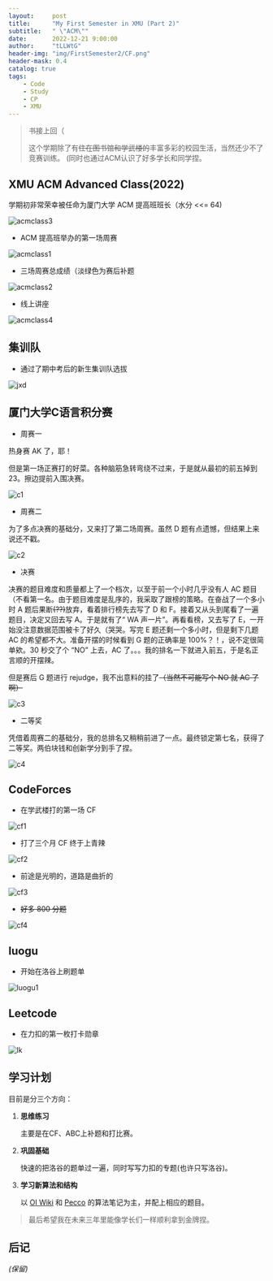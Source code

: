 ```yaml
---
layout:     post
title:      "My First Semester in XMU (Part 2)"
subtitle:   " \"ACM\""
date:       2022-12-21 9:00:00
author:     "tLLWtG"
header-img: "img/FirstSemester2/CF.png"
header-mask: 0.4
catalog: true
tags:
    - Code
    - Study
    - CP
    - XMU
---
```


> 书接上回（
>
> 这个学期除了有~~住在图书馆和学武楼的~~丰富多彩的校园生活，当然还少不了竞赛训练。
> (同时也通过ACM认识了好多学长和同学捏。


## XMU ACM Advanced Class(2022)

学期初非常荣幸被任命为厦门大学 ACM 提高班班长（水分 <<= 64)

![acmclass3](../../../../img/FirstSemester2/acmclass3.png "acmclass3")

* ACM 提高班举办的第一场周赛

![acmclass1](../../../../img/FirstSemester2/acmclass1.jpg "acmclass1")

* 三场周赛总成绩（淡绿色为赛后补题

![acmclass2](../../../../img/FirstSemester2/acmclass2.png "acmclass2")

* 线上讲座

![acmclass4](../../../../img/FirstSemester2/acmclass4.jpg "acmclass4")

## 集训队


* 通过了期中考后的新生集训队选拔

![jxd](../../../../img/FirstSemester2/jxd.jpg "jxd")

## 厦门大学C语言积分赛



* 周赛一

热身赛 AK 了，耶！

但是第一场正赛打的好菜。各种脑筋急转弯绕不过来，于是就从最初的前五掉到 23。擦边提前入围决赛。

![c1](../../../../img/FirstSemester2/c1.jpeg "c1")

* 周赛二

为了多点决赛的基础分，又来打了第二场周赛。虽然 D 题有点遗憾，但结果上来说还不戳。

![c2](../../../../img/FirstSemester2/c2.jpeg "c2")

* 决赛

决赛的题目难度和质量都上了一个档次，以至于前一个小时几乎没有人 AC 题目（不看第一名。由于题目难度是乱序的，我采取了跟榜的策略。在奋战了一个多小时 A 题后果断~~(??)~~放弃，看着排行榜先去写了 D 和 F。接着又从头到尾看了一遍题目，决定又回去写 A。于是就有了“ WA 声一片”。再看看榜，又去写了 E，一开始没注意数据范围被卡了好久（哭哭。写完 E 题还剩一个多小时，但是剩下几题 AC 的希望都不大。准备开摆的时候看到 G 题的正确率是 100%？！，说不定很简单欸。30 秒交了个 “NO” 上去，AC 了。。。我的排名一下就进入前五，于是名正言顺的开摆辣。

但是赛后 G 题进行 rejudge，我不出意料的挂了~~（当然不可能写个 NO 就 AC 了啊）~~

![c3](../../../../img/FirstSemester2/c3.jpeg "c3")

* 二等奖

凭借着周赛二的基础分，我的总排名又稍稍前进了一点。最终锁定第七名，获得了二等奖。两伯块钱和创新学分到手了捏。

![c4](../../../../img/FirstSemester2/c4.jpeg "c4")

## CodeForces

* 在学武楼打的第一场 CF

![cf1](../../../../img/FirstSemester2/cf1.jpg "cf1")

* 打了三个月 CF 终于上青辣

![cf2](../../../../img/FirstSemester2/cf2.jpg "cf2")

* 前途是光明的，道路是曲折的

![cf3](../../../../img/FirstSemester2/cf3.png "cf3")

* ~~好多 800 分题~~

![cf4](../../../../img/FirstSemester2/cf4.png "cf4")

## luogu

* 开始在洛谷上刷题单

![luogu1](../../../../img/FirstSemester2/luogu1.png "luogu1")


## Leetcode

* 在力扣的第一枚打卡勋章

![lk](../../../../img/FirstSemester2/lk.png "lk")

## 学习计划

目前是分三个方向：

1. **思维练习**
   
    主要是在CF、ABC上补题和打比赛。

2. **巩固基础**
   
    快速的把洛谷的题单过一遍，同时写写力扣的专题(也许只写洛谷)。

3. **学习新算法和结构**
   
   以 [OI Wiki](https://oi.wiki) 和 [Pecco](https://www.zhihu.com/people/one-seventh) 的算法笔记为主，并配上相应的题目。

> 最后希望我在未来三年里能像学长们一样顺利拿到金牌捏。


## 后记

*(保留)*